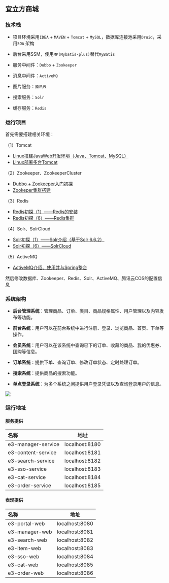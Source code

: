 ## 宜立方商城

### 技术栈

- 项目环境采用`IDEA` + `MAVEN` + `Tomcat` + `MySQL`，数据库连接池采用`Druid`，采用`SOA` 架构

- 后台采用SSM，使用`MP(Mybatis-plus)`替代`MyBatis`

- 服务中间件：`Dubbo` + `Zookeeper`

- 消息中间件：`ActiveMQ`

- 图片服务：`腾讯云`

- 搜索服务：`Solr`

- 缓存服务：`Redis`

### 运行项目

首先需要搭建相关环境：

（1）Tomcat
- [Linux搭建JavaWeb开发环境（Java、Tomcat、MySQL）](https://blog.csdn.net/yuanlaijike/article/details/78877830)
- [Linux部署多台Tomcat](https://blog.csdn.net/yuanlaijike/article/details/79692794)
 
（2）Zookeeper、ZookeeperCluster
- [Dubbo + Zookeeper入门初探](https://blog.csdn.net/yuanlaijike/article/details/79654183)
- [Zookeper集群搭建](https://blog.csdn.net/yuanlaijike/article/details/79916792)

（3）Redis
- [Redis初探（1）——Redis的安装](https://blog.csdn.net/yuanlaijike/article/details/79383242)
- [Redis初探（6）——Redis集群](https://blog.csdn.net/yuanlaijike/article/details/79860099)

（4）Solr、SolrCloud
- [Solr初探（1）——Solr介绍（基于Solr 6.6.2）](https://blog.csdn.net/yuanlaijike/article/details/79465627)
- [Solr初探（6）——SolrCloud](https://blog.csdn.net/yuanlaijike/article/details/79919301)

（5）ActiveMQ
- [ActiveMQ介绍、使用并与Spring整合](https://blog.csdn.net/yuanlaijike/article/details/79950330)

然后修改数据库、Zookeeper、Redis、Solr、ActiveMQ、腾讯云COS的配置信息


### 系统架构

- **后台管理系统**：管理商品、订单、类目、商品规格属性、用户管理以及内容发布等功能。

- **前台系统**：用户可以在前台系统中进行注册、登录、浏览商品、首页、下单等操作。

- **会员系统**：用户可以在该系统中查询已下的订单、收藏的商品、我的优惠券、团购等信息。

- **订单系统**：提供下单、查询订单、修改订单状态、定时处理订单。

- **搜索系统**：提供商品的搜索功能。

- **单点登录系统**：为多个系统之间提供用户登录凭证以及查询登录用户的信息。

![](https://raw.githubusercontent.com/ZzXxL1994/e3mall/master/jiagou.png)


### 运行地址

#### 服务提供

|名称|地址|
|:---|:---:|
|e3-manager-service|localhost:8180|
|e3-content-service|localhost:8181|
|e3-search-service|localhost:8182|
|e3-sso-service|localhost:8183|
|e3-cat-service|localhost:8184|
|e3-order-service|localhost:8185|

#### 表现提供

|名称|地址|
|:---|:---:|
|e3-portal-web|localhost:8080|
|e3-manager-web|localhost:8081|
|e3-search-web|localhost:8082|
|e3-item-web|localhost:8083|
|e3-sso-web|localhost:8084|
|e3-cat-web|localhost:8085|
|e3-order-web|localhost:8086|